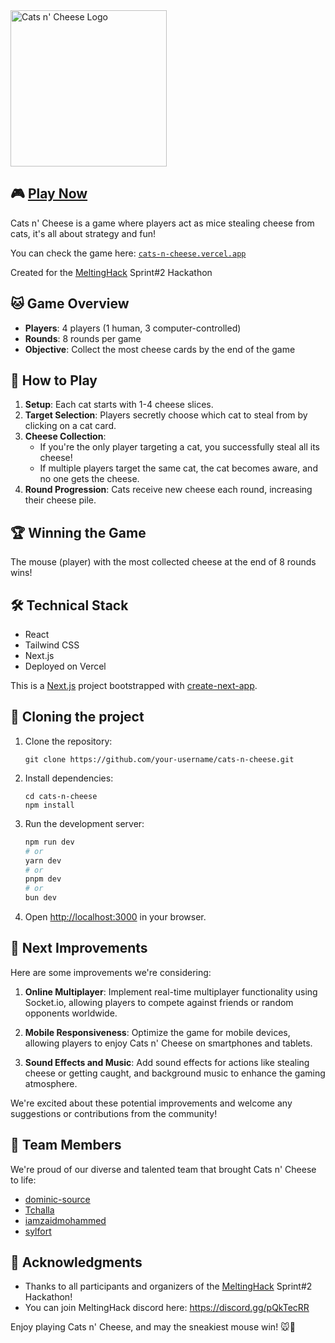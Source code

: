 <img src="https://github.com/sylfort/cats-n-cheese/assets/24916160/ca222744-9e82-497e-ad5c-b6412e03491f" alt="Cats n' Cheese Logo" width="250" heigth="250"/>

## 🎮 [Play Now](https://cats-n-cheese.vercel.app)

Cats n' Cheese is a game where players act as mice stealing cheese from cats, it's all about strategy and fun! 

You can check the game here: [`cats-n-cheese.vercel.app`](https://cats-n-cheese.vercel.app)

Created for the [MeltingHack](https://melting-hack.tokyo/home) Sprint#2 Hackathon

## 🐱 Game Overview

- **Players**: 4 players (1 human, 3 computer-controlled)
- **Rounds**: 8 rounds per game
- **Objective**: Collect the most cheese cards by the end of the game

## 📜 How to Play

1. **Setup**: Each cat starts with 1-4 cheese slices.
2. **Target Selection**: Players secretly choose which cat to steal from by clicking on a cat card.
3. **Cheese Collection**: 
   - If you're the only player targeting a cat, you successfully steal all its cheese!
   - If multiple players target the same cat, the cat becomes aware, and no one gets the cheese.
4. **Round Progression**: Cats receive new cheese each round, increasing their cheese pile.

## 🏆 Winning the Game

The mouse (player) with the most collected cheese at the end of 8 rounds wins!

## 🛠 Technical Stack

- React
- Tailwind CSS
- Next.js
- Deployed on Vercel

This is a [Next.js](https://nextjs.org/) project bootstrapped with [create-next-app](https://github.com/vercel/next.js/tree/canary/packages/create-next-app).

## 🚀 Cloning the project

1. Clone the repository:
   ```
   git clone https://github.com/your-username/cats-n-cheese.git
   ```
2. Install dependencies:
   ```
   cd cats-n-cheese
   npm install
   ```
3. Run the development server:
   ```bash
   npm run dev
   # or
   yarn dev
   # or
   pnpm dev
   # or
   bun dev
   ```
4. Open [http://localhost:3000](http://localhost:3000) in your browser.

## 🔮 Next Improvements
Here are some improvements we're considering:

1. **Online Multiplayer**: Implement real-time multiplayer functionality using Socket.io, allowing players to compete against friends or random opponents worldwide.

2. **Mobile Responsiveness**: Optimize the game for mobile devices, allowing players to enjoy Cats n' Cheese on smartphones and tablets.

3. **Sound Effects and Music**: Add sound effects for actions like stealing cheese or getting caught, and background music to enhance the gaming atmosphere.

We're excited about these potential improvements and welcome any suggestions or contributions from the community!

## 👥 Team Members
We're proud of our diverse and talented team that brought Cats n' Cheese to life:

- [dominic-source](https://github.com/dominic-source)
- [Tchalla](https://github.com/Tch4lla)
- [iamzaidmohammed](https://github.com/iamzaidmohammed)
- [sylfort](https://github.com/sylfort)

## 🙏 Acknowledgments

- Thanks to all participants and organizers of the [MeltingHack](https://melting-hack.tokyo/home) Sprint#2 Hackathon!
- You can join MeltingHack discord here: https://discord.gg/pQkTecRR

Enjoy playing Cats n' Cheese, and may the sneakiest mouse win! 🐭🧀
